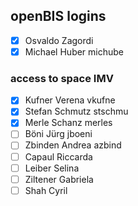 ## openBIS logins

- [x] Osvaldo Zagordi
- [x] Michael Huber michube

### access to space IMV
- [x] Kufner Verena vkufne
- [x] Stefan Schmutz stschmu
- [x] Merle Schanz merles
- [ ] Böni Jürg jboeni
- [ ] Zbinden Andrea azbind
- [ ] Capaul Riccarda
- [ ] Leiber Selina
- [ ] Ziltener Gabriela
- [ ] Shah Cyril

